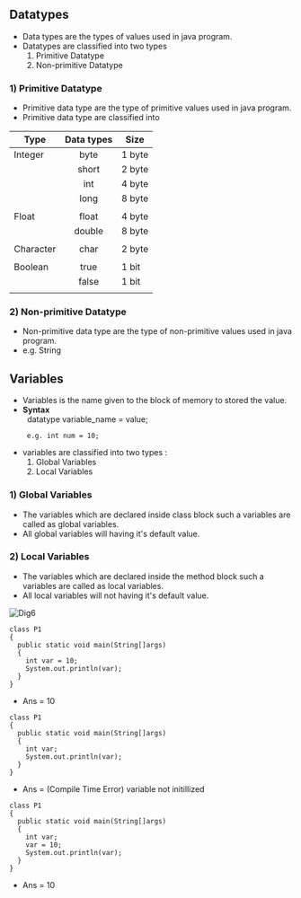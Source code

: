 ## Datatypes
* Data types are the types of values used in java program.
* Datatypes are classified into two types
  1) Primitive Datatype
  2) Non-primitive Datatype   
### 1) Primitive Datatype
* Primitive data type are the type of primitive values used in java program.
* Primitive data type are classified into

| Type      | Data types | Size   |
|-----------|:----------:|--------|
|  Integer  |    byte    | 1 byte |
|           |    short   | 2 byte |
|           |     int    | 4 byte |
|           |    long    | 8 byte |
|           |            |        |
|  Float    |    float   | 4 byte |
|           |   double   | 8 byte |
|           |            |        |
|  Character|    char    | 2 byte |
|           |            |        |
|  Boolean  |    true    | 1 bit  |
|           |    false   | 1 bit  |
|           |            |        |

### 2) Non-primitive Datatype
* Non-primitive data type are the type of non-primitive values used in java program.
* e.g. String

## Variables
* Variables is the name given to the block of memory to stored the value.
* **Syntax** <br>
  &nbsp; datatype variable_name = value; <br>
  ```
   e.g. int num = 10;   
  ```
* variables are classified into two types :
  1) Global Variables
  2) Local Variables <br>
   
### 1) Global Variables 
* The variables which are declared inside class block such a variables are called as global variables.
* All global variables will having it's default value.

### 2) Local Variables
* The variables which are declared inside the method block such a variables are called as local variables.
* All local variables will not having it's default value. 

![Dig6](https://raw.githubusercontent.com/sangam14/JavaLabs/master/img/Dig6.png)

```
class P1
{
  public static void main(String[]args)
  {
    int var = 10;
    System.out.println(var);
  }
}
```
* Ans = 10
  
```
class P1
{
  public static void main(String[]args)
  {
    int var;
    System.out.println(var);
  }
}
```
* Ans = (Compile Time Error) variable not initillized

```
class P1
{
  public static void main(String[]args)
  {
    int var;
    var = 10;
    System.out.println(var);
  }
}
```
* Ans = 10


